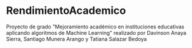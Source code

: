 # RendimientoAcademico
Proyecto de grado "Mejoramiento académico en instituciones educativas aplicando algoritmos de Machine Learning​" realizado por Davinson Anaya Sierra, Santiago Munera Arango y Tatiana Salazar Bedoya
